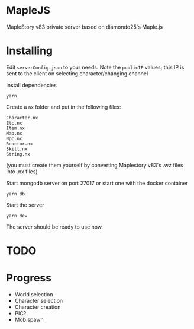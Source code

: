 MapleJS
========

MapleStory v83 private server based on diamondo25's Maple.js

Installing
========

Edit `serverConfig.json` to your needs. Note the `publicIP` values; this IP is sent to the client on selecting character/changing channel

Install dependencies

```
yarn
```

Create a `nx` folder and put in the following files:

```
Character.nx
Etc.nx
Item.nx
Map.nx
Npc.nx
Reactor.nx
Skill.nx
String.nx
```
(you must create them yourself by converting Maplestory v83's .wz files into .nx files)

Start mongodb server on port 27017 or start one with the docker container

```
yarn db
```

Start the server

```
yarn dev
```

The server should be ready to use now.


TODO
========

# Progress
- World selection
- Character selection
- Character creation
- PIC?
- Mob spawn